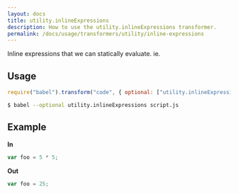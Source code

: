```yaml
---
layout: docs
title: utility.inlineExpressions
description: How to use the utility.inlineExpressions transformer.
permalink: /docs/usage/transformers/utility/inline-expressions
---
```


Inline expressions that we can statically evaluate. ie.

## Usage

```javascript
require("babel").transform("code", { optional: ["utility.inlineExpressions"] });
```

```sh
$ babel --optional utility.inlineExpressions script.js
```

## Example

**In**

```javascript
var foo = 5 * 5;
```

**Out**

```javascript
var foo = 25;
```
